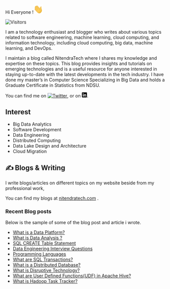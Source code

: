 Hi Everyone !<img src="https://github.com/nitendragautam/nitendragautam.github.io/raw/master/wave_gif.gif" width="30px">

![Visitors](https://visitor-badge.laobi.icu/badge?page_id=nitendragautam.nitendragautam)


I am a technology enthusiast and blogger who writes about various topics related to software engineering, machine learning, cloud computing, and information technology, including cloud computing, big data, machine learning, and DevOps.

I  maintain a blog called NitendraTech where I  shares my knowledge and expertise on these topics. This blog provides insights and tutorials on emerging technologies and is a useful resource for anyone interested in staying up-to-date with the latest developments in the tech industry. I have done my  master’s in Computer Science Specializing in Big Data and holds a Graduate Certificate in Statistics from NDSU.

You can find me on [![Twitter][1.2]][1],  or on [![LinkedIn][2.2]][2].

## Interest
* Big Data Analytics
* Software Development
* Data Engineering
* Distributed Computing
* Data Lake Design and Architecture
* Cloud Migration



## &#x270d; Blogs & Writing

I write blogs/articles on different topics on my website beside from my professional work, 

You can find my blogs at [nitendratech.com](https://www.nitendratech.com/) .


### Recent Blog posts

Below is the sample of some of the blog post and article i wrote.

<!-- BLOG-POST-LIST:START -->
- [What is a Data Platform?](https://www.nitendratech.com/bigdata/data-platform/)
- [What is Data Analysis ?](https://www.nitendratech.com/datascience/data-analysis/)
- [SQL CREATE Table Statement](https://www.nitendratech.com/database/sql-create-table-statement/)
- [Data Engineering Interview Questions](https://www.nitendratech.com/interview/data-engineering-interview-questions/)
- [Programming Languages](https://www.nitendratech.com/programming/programming-langauge/)
- [What are SQL Transactions?](https://www.nitendratech.com/database/sql-transactions/)
- [What is a Distributed Database?](https://www.nitendratech.com/database/what-is-a-distributed-database/)
- [What is Disruptive Technology?](https://www.nitendratech.com/technology/disruptive-technology/)
- [What are User Defined Functions&lpar;UDF&rpar; in Apache Hive?](https://www.nitendratech.com/hive/user-defined-functions-udf-hive/)
- [What is Hadoop Task Tracker?](https://www.nitendratech.com/hadoop/what-is-hadoop-task-tracker/)
<!-- BLOG-POST-LIST:END -->


<!-- links to social media icons -->

<!-- icons without padding -->

[1.2]: http://i.imgur.com/wWzX9uB.png 
[2.2]: https://raw.githubusercontent.com/nitendragautam/nitendragautam.github.io/master/linkedin-3-16.png 


<!-- links to your social media accounts -->

[1]: https://twitter.com/nitendra_tech
[2]: https://www.linkedin.com/in/nitendragautam/
